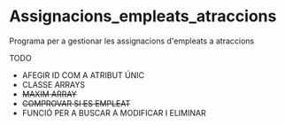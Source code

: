 # Assignacions_empleats_atraccions
Programa per a gestionar les assignacions d'empleats a atraccions

TODO
- AFEGIR ID COM A ATRIBUT ÚNIC
- CLASSE ARRAYS
- ~~MAXIM ARRAY~~
- ~~COMPROVAR SI ES EMPLEAT~~
- FUNCIÓ PER A BUSCAR A MODIFICAR I ELIMINAR